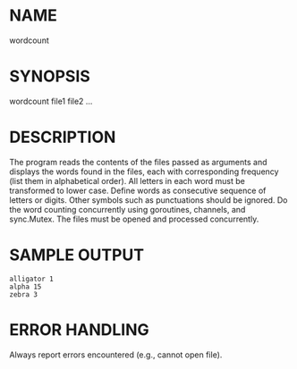 # NAME

wordcount

# SYNOPSIS

wordcount file1 file2 ...

# DESCRIPTION

The program reads the contents of the files passed as arguments and displays the words found in the files, each with corresponding frequency (list them in alphabetical order). All letters in each word must be transformed to lower case. Define words as consecutive sequence of letters or digits. Other symbols such as punctuations should be ignored. Do the word counting concurrently using goroutines, channels, and sync.Mutex.  The files must be opened and processed concurrently.

# SAMPLE OUTPUT

```
alligator 1
alpha 15
zebra 3
```

# ERROR HANDLING

Always report errors encountered (e.g., cannot open file).

